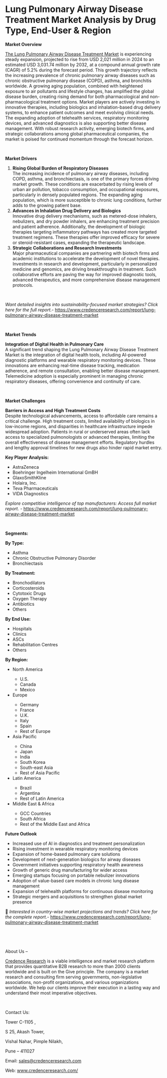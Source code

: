# Lung Pulmonary Airway Disease Treatment Market Analysis by Drug Type, End-User & Region


<p><strong>Market Overview</strong></p>
<p><a href="https://www.credenceresearch.com/report/lung-pulmonary-airway-disease-treatment-market">The Lung Pulmonary Airway Disease Treatment Market</a> is experiencing steady expansion, projected to rise from USD 2,021 million in 2024 to an estimated USD 3,031.74 million by 2032, at a compound annual growth rate (CAGR) of 5.2% during the forecast period. This growth trajectory reflects the increasing prevalence of chronic pulmonary airway diseases such as chronic obstructive pulmonary disease (COPD), asthma, and bronchitis worldwide. A growing aging population, combined with heightened exposure to air pollutants and lifestyle changes, has amplified the global disease burden, creating rising demand for both pharmacological and non-pharmacological treatment options. Market players are actively investing in innovative therapies, including biologics and inhalation-based drug delivery systems, to enhance patient outcomes and meet evolving clinical needs. The expanding adoption of telehealth services, respiratory monitoring devices, and advanced diagnostics is also supporting better disease management. With robust research activity, emerging biotech firms, and strategic collaborations among global pharmaceutical companies, the market is poised for continued momentum through the forecast horizon.</p>
<p><strong>&nbsp;</strong></p>
<p><strong>Market Drivers</strong></p>
<ol>
<li><strong> Rising Global Burden of Respiratory Diseases</strong><br data-start="1309" data-end="1312" /> The increasing incidence of pulmonary airway diseases, including COPD, asthma, and bronchiectasis, is one of the primary forces driving market growth. These conditions are exacerbated by rising levels of urban air pollution, tobacco consumption, and occupational exposures, particularly in densely populated regions. The expanding aging population, which is more susceptible to chronic lung conditions, further adds to the growing patient base.</li>
<li data-start="1758" data-end="2225"><strong data-start="1758" data-end="1815"> Advances in Inhalation Drug Delivery and Biologics</strong><br data-start="1815" data-end="1818" /> Innovative drug delivery mechanisms, such as metered-dose inhalers, nebulizers, and dry powder inhalers, are enhancing treatment precision and patient adherence. Additionally, the development of biologic therapies targeting inflammatory pathways has created more targeted treatment regimens. These therapies offer improved efficacy for severe or steroid-resistant cases, expanding the therapeutic landscape.</li>
<li data-start="2227" data-end="2712"><strong data-start="2227" data-end="2283"> Strategic Collaborations and Research Investments</strong><br data-start="2283" data-end="2286" /> Major pharmaceutical companies are partnering with biotech firms and academic institutions to accelerate the development of novel therapies. Investments in research and development, particularly in personalized medicine and genomics, are driving breakthroughs in treatment. Such collaborative efforts are paving the way for improved diagnostic tools, advanced therapeutics, and more comprehensive disease management protocols.</li>
</ol>
<p><strong>&nbsp;</strong></p>
<p><em>Want detailed insights into sustainability-focused market strategies? Click here for the full report.- </em><a href="https://www.credenceresearch.com/report/lung-pulmonary-airway-disease-treatment-market">https://www.credenceresearch.com/report/lung-pulmonary-airway-disease-treatment-market</a></p>
<p>&nbsp;</p>
<p><strong>Market Trends</strong></p>
<p><strong>Integration of Digital Health in Pulmonary Care</strong><br /> A significant trend shaping the Lung Pulmonary Airway Disease Treatment Market is the integration of digital health tools, including AI-powered diagnostic platforms and wearable respiratory monitoring devices. These innovations are enhancing real-time disease tracking, medication adherence, and remote consultation, enabling better disease management. Telemedicine adoption is especially prominent in managing chronic respiratory diseases, offering convenience and continuity of care.</p>
<p><strong>&nbsp;</strong></p>
<p><strong>Market Challenges</strong></p>
<p><strong>Barriers in Access and High Treatment Costs</strong><br data-start="3344" data-end="3347" /> Despite technological advancements, access to affordable care remains a critical challenge. High treatment costs, limited availability of biologics in low-income regions, and disparities in healthcare infrastructure impede widespread adoption. Patients in rural or underserved areas often lack access to specialized pulmonologists or advanced therapies, limiting the overall effectiveness of disease management efforts. Regulatory hurdles and lengthy approval timelines for new drugs also hinder rapid market entry.</p>
<p><strong>Key Player Analysis:</strong></p>
<ul>
<li>AstraZeneca</li>
<li>Boehringer Ingelheim International GmBH</li>
<li>GlaxoSmithKline</li>
<li>Holaira, Inc.</li>
<li>Teva Pharmaceuticals</li>
<li>VIDA Diagnostics</li>
</ul>
<p><em>Explore competitive intelligence of top manufacturers: Access full market report. - </em><a href="https://www.credenceresearch.com/report/lung-pulmonary-airway-disease-treatment-market">https://www.credenceresearch.com/report/lung-pulmonary-airway-disease-treatment-market</a></p>
<p>&nbsp;</p>
<p><strong>Segments:</strong></p>
<p><strong>By Type:</strong></p>
<ul>
<li>Asthma</li>
<li>Chronic Obstructive Pulmonary Disorder</li>
<li>Bronchiectasis</li>
</ul>
<p><strong>By Treatment:</strong></p>
<ul>
<li>Bronchodilators</li>
<li>Corticosteroids</li>
<li>Cytotoxic Drugs</li>
<li>Oxygen Therapy</li>
<li>Antibiotics</li>
<li>Others</li>
</ul>
<p><strong>By End Use:</strong></p>
<ul>
<li>Hospitals</li>
<li>Clinics</li>
<li>ASCs</li>
<li>Rehabilitation Centres</li>
<li>Others</li>
</ul>
<p><strong>By Region:</strong></p>
<ul>
<li>North America</li>
<ul>
<li>U.S.</li>
<li>Canada</li>
<li>Mexico</li>
</ul>
<li>Europe</li>
<ul>
<li>Germany</li>
<li>France</li>
<li>U.K.</li>
<li>Italy</li>
<li>Spain</li>
<li>Rest of Europe</li>
</ul>
<li>Asia Pacific</li>
<ul>
<li>China</li>
<li>Japan</li>
<li>India</li>
<li>South Korea</li>
<li>South-east Asia</li>
<li>Rest of Asia Pacific</li>
</ul>
<li>Latin America</li>
<ul>
<li>Brazil</li>
<li>Argentina</li>
<li>Rest of Latin America</li>
</ul>
<li>Middle East &amp; Africa</li>
<ul>
<li>GCC Countries</li>
<li>South Africa</li>
<li>Rest of the Middle East and Africa</li>
</ul>
</ul>
<p><strong>Future Outlook </strong></p>
<ul>
<li>Increased use of AI in diagnostics and treatment personalization</li>
<li>Rising investment in wearable respiratory monitoring devices</li>
<li>Expansion of home-based pulmonary care solutions</li>
<li>Development of next-generation biologics for airway diseases</li>
<li>Government initiatives supporting respiratory health awareness</li>
<li>Growth of generic drug manufacturing for wider access</li>
<li>Emerging startups focusing on portable nebulizer innovations</li>
<li>Adoption of value-based care models in chronic lung disease management</li>
<li>Expansion of telehealth platforms for continuous disease monitoring</li>
<li>Strategic mergers and acquisitions to strengthen global market presence</li>
</ul>
<p>📌 <em>Interested in country-wise market projections and trends? Click here for the complete report.- </em><a href="https://www.credenceresearch.com/report/lung-pulmonary-airway-disease-treatment-market">https://www.credenceresearch.com/report/lung-pulmonary-airway-disease-treatment-market</a></p>
<p>&nbsp;</p>
<p>&nbsp;</p>
<p>About Us &ndash;</p>
<p><a href="https://www.credenceresearch.com/">Credence Research</a> is a viable intelligence and market research platform that provides quantitative B2B research to more than 2000 clients worldwide and is built on the Give principle. The company is a market research and consulting firm serving governments, non-legislative associations, non-profit organizations, and various organizations worldwide. We help our clients improve their execution in a lasting way and understand their most imperative objectives.</p>
<p>&nbsp;</p>
<p>Contact Us:</p>
<p>Tower C-1105 ,</p>
<p>S 25, Akash Tower,</p>
<p>Vishal Nahar, Pimple Nilakh,</p>
<p>Pune &ndash; 411027</p>
<p>Email: <a href="mailto:sales@credenceresearch.com">sales@credenceresearch.com</a></p>
<p>Web: <a href="http://www.credenceresearch.com/">www.credenceresearch.com/</a></p>
